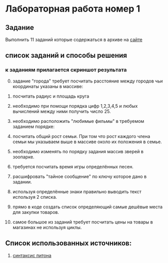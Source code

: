 # Лабораторная работа номер 1

## Задание

Выполнить 11 заданий которые содержаться в архиве на [сайте](https://evil-teacher.on.fleek.co/python/lab01/)

## список заданий и способы решения
### к заданиям прилагается скриншот результата
0. задание "города" требует посчитать расстояние между городов чьи координаты указаны в массиве:

1. посчитать радиус и площадь круга

2. необходимо при помощи порядка цифр 1,2,3,4,5 и любых вычислений между ними получить число 25.

3. необходимо расположить "любимые фильмы" в требуемом заданием порядке:

4. посчитать общий рост семьи. При том что рост каждого члена семьи мы указываем выше в массиве около их положения в семье.

5. необходимо изменять по порядку задания массив зверей в зоопарке.

6. требуется посчитать время игры определённых песен.

7. расшифровать "тайное сообщение" по ключу которое дано в задании.

8. используя определённые знаки правильно выводить текст используя 2 списка.

9. прямо в коде создать список определяющий самые дешёвые места для закупки товаров.

10. самое большое из заданий требует посчитать цены на товары в магазинах не используя циклы.


## Список использованных источников:

1. [синтаксис питона](https://cs.mipt.ru/algo/lessons/lab2.html)

